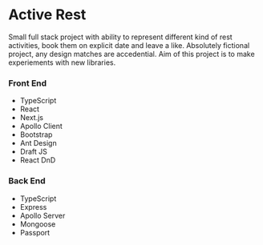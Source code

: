 # Active Rest
Small full stack project with ability to represent different kind of rest activities, book them on explicit date and leave a like. Absolutely fictional project, any design matches are accedential. Aim of this project is to make experiements with new libraries.

### Front End
- TypeScript
- React
- Next.js
- Apollo Client
- Bootstrap
- Ant Design
- Draft JS
- React DnD


### Back End
- TypeScript
- Express
- Apollo Server
- Mongoose
- Passport